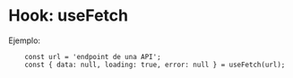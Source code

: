 # Hook: useFetch

Ejemplo:

```
    const url = 'endpoint de una API';
    const { data: null, loading: true, error: null } = useFetch(url);
```